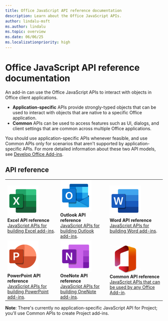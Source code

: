```yaml
---
title: Office JavaScript API reference documentation
description: Learn about the Office JavaScript APIs.
author: lindalu-msft
ms.author: lindalu
ms.topic: overview
ms.date: 06/06/25
ms.localizationpriority: high
---
```


# Office JavaScript API reference documentation

An add-in can use the Office JavaScript APIs to interact with objects in Office client applications.

- **Application-specific** APIs provide strongly-typed objects that can be used to interact with objects that are native to a specific Office application.
- **Common** APIs can be used to access features such as UI, dialogs, and client settings that are common across multiple Office applications.

You should use application-specific APIs whenever feasible, and use Common APIs only for scenarios that aren't supported by application-specific APIs. For more detailed information about these two API models, see [Develop Office Add-ins](../develop/develop-overview.md#api-models).

## API reference

|                           |                      |           |
| :------------------------ | -------------------- | ----------------|
| <img src="../images/index/logo-excel.svg" width="100"> </br>**Excel API reference**</br>[JavaScript APIs for building Excel add-ins](/javascript/api/excel).  | <img src="../images/index/logo-outlook.svg" width="100"> </br>**Outlook API reference**</br>[JavaScript APIs for building Outlook add-ins](/javascript/api/outlook). | <img src="../images/index/logo-word.svg" width="100"> </br>**Word API reference**</br>[JavaScript APIs for building Word add-ins](/javascript/api/word). |
| <img src="../images/index/logo-powerpoint.svg" width="100"> </br>**PowerPoint API reference**</br>[JavaScript APIs for building PowerPoint add-ins](/javascript/api/powerpoint).  | <img src="../images/index/logo-onenote.svg" width="100"> </br>**OneNote API reference**</br>[JavaScript APIs for building OneNote add-ins](/javascript/api/onenote). | <img src="../images/index/logo-office.png" width="100"> </br>**Common API reference**</br>[JavaScript APIs that can be used by any Office Add-in](/javascript/api/office). |

**Note**: There's currently no application-specific JavaScript API for Project; you'll use Common APIs to create Project add-ins.
